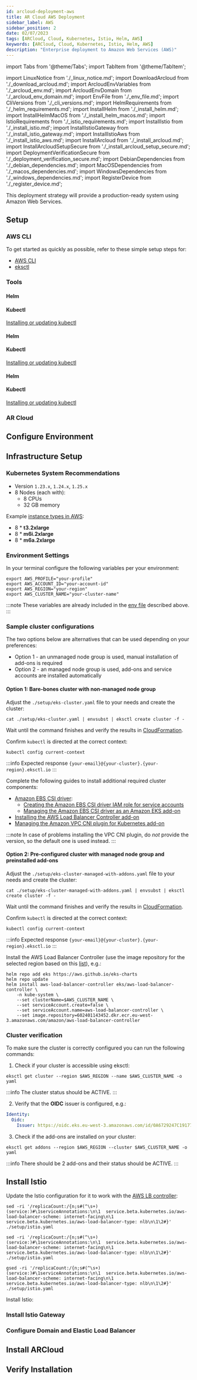 ```yaml
---
id: arcloud-deployment-aws
title: AR Cloud AWS Deployment
sidebar_label: AWS
sidebar_position: 2
date: 02/07/2023
tags: [ARCloud, Cloud, Kubernetes, Istio, Helm, AWS]
keywords: [ARCloud, Cloud, Kubernetes, Istio, Helm, AWS]
description: "Enterprise deployment to Amazon Web Services (AWS)"
---
```

import Tabs from '@theme/Tabs';
import TabItem from '@theme/TabItem';

import LinuxNotice from './_linux_notice.md';
import DownloadArcloud from './_download_arcloud.md';
import ArcloudEnvVariables from './_arcloud_env.md';
import ArcloudEnvDomain from './_arcloud_env_domain.md';
import EnvFile from './_env_file.md';
import CliVersions from './_cli_versions.md';
import HelmRequirements from './_helm_requirements.md';
import InstallHelm from './_install_helm.md';
import InstallHelmMacOS from './_install_helm_macos.md';
import IstioRequirements from './_istio_requirements.md';
import InstallIstio from './_install_istio.md';
import InstallIstioGateway from './_install_istio_gateway.md';
import InstallIstioAws from './_install_istio_aws.md';
import InstallArcloud from './_install_arcloud.md';
import InstallArcloudSetupSecure from './_install_arcloud_setup_secure.md';
import DeploymentVerificationSecure from './_deployment_verification_secure.md';
import DebianDependencies from './_debian_dependencies.md';
import MacOSDependencies from './_macos_dependencies.md';
import WindowsDependencies from './_windows_dependencies.md';
import RegisterDevice from './_register_device.md';

This deployment strategy will provide a production-ready system using Amazon Web Services.

<LinuxNotice />

## Setup

<Tabs groupId="operating-systems">
  <TabItem value="linux" label="Debian/Ubuntu" default>

<DebianDependencies />

  </TabItem>
  <TabItem value="windows" label="Windows">

<WindowsDependencies />

<DebianDependencies />

  </TabItem>
  <TabItem value="macos" label="MacOS">

<MacOSDependencies />

  </TabItem>
</Tabs>

### AWS CLI

To get started as quickly as possible, refer to these simple setup steps for:

- [AWS CLI](https://docs.aws.amazon.com/cli/latest/userguide/cli-chap-getting-started.html)
- [eksctl](https://docs.aws.amazon.com/eks/latest/userguide/eksctl.html)

<CliVersions />

### Tools

<Tabs groupId="operating-systems">
  <TabItem value="linux" label="Debian/Ubuntu" default>

#### Helm

<HelmRequirements />

<InstallHelm />

#### Kubectl

[Installing or updating kubectl](https://docs.aws.amazon.com/eks/latest/userguide/install-kubectl.html)

  </TabItem>
  <TabItem value="windows" label="Windows">

#### Helm

<HelmRequirements />

<InstallHelm />

#### Kubectl

[Installing or updating kubectl](https://docs.aws.amazon.com/eks/latest/userguide/install-kubectl.html)

  </TabItem>
  <TabItem value="macos" label="MacOS">

#### Helm

<HelmRequirements />

<InstallHelmMacOS />

#### Kubectl

[Installing or updating kubectl](https://docs.aws.amazon.com/eks/latest/userguide/install-kubectl.html)

  </TabItem>
</Tabs>

### AR Cloud

<DownloadArcloud />

## Configure Environment

<ArcloudEnvVariables />

<ArcloudEnvDomain />

<EnvFile />

## Infrastructure Setup

### Kubernetes System Recommendations

- Version `1.23.x`, `1.24.x`, `1.25.x`
- 8 Nodes (each with):
  - 8 CPUs
  - 32 GB memory

Example [instance types in AWS](https://aws.amazon.com/ec2/instance-types/):

- 8 * **t3.2xlarge**
- 8 * **m6i.2xlarge**
- 8 * **m6a.2xlarge**

### Environment Settings

In your terminal configure the following variables per your environment:

```shell
export AWS_PROFILE="your-profile"
export AWS_ACCOUNT_ID="your-account-id"
export AWS_REGION="your-region"
export AWS_CLUSTER_NAME="your-cluster-name"
```

:::note
These variables are already included in the [env file](#configure-environment) described above.
:::

### Sample cluster configurations

The two options below are alternatives that can be used depending on your preferences:

- Option 1 - an unmanaged node group is used, manual installation of add-ons is required
- Option 2 - an managed node group is used, add-ons and service accounts are installed automatically

#### Option 1: Bare-bones cluster with non-managed node group

Adjust the `./setup/eks-cluster.yaml` file to your needs and create the cluster:

```shell
cat ./setup/eks-cluster.yaml | envsubst | eksctl create cluster -f -
```

Wait until the command finishes and verify the results in [CloudFormation](https://console.aws.amazon.com/cloudformation).

Confirm `kubectl` is directed at the correct context:

```shell
kubectl config current-context
```

:::info Expected response
`{your-email}@{your-cluster}.{your-region}.eksctl.io`
:::

Complete the following guides to install additional required cluster components:

- [Amazon EBS CSI driver](https://docs.aws.amazon.com/eks/latest/userguide/ebs-csi.html):
  - [Creating the Amazon EBS CSI driver IAM role for service accounts](https://docs.aws.amazon.com/eks/latest/userguide/csi-iam-role.html)
  - [Managing the Amazon EBS CSI driver as an Amazon EKS add-on](https://docs.aws.amazon.com/eks/latest/userguide/managing-ebs-csi.html)
- [Installing the AWS Load Balancer Controller add-on](https://docs.aws.amazon.com/eks/latest/userguide/aws-load-balancer-controller.html)
- [Managing the Amazon VPC CNI plugin for Kubernetes add-on](https://docs.aws.amazon.com/eks/latest/userguide/managing-vpc-cni.html)

:::note
In case of problems installing the VPC CNI plugin, do *not* provide the version, so the default one is used instead.
:::

#### Option 2: Pre-configured cluster with managed node group and preinstalled add-ons

Adjust the `./setup/eks-cluster-managed-with-addons.yaml` file to your needs and create
the cluster:

```shell
cat ./setup/eks-cluster-managed-with-addons.yaml | envsubst | eksctl create cluster -f -
```

Wait until the command finishes and verify the results in [CloudFormation](https://console.aws.amazon.com/cloudformation).

Confirm `kubectl` is directed at the correct context:

```shell
kubectl config current-context
```

:::info Expected response
`{your-email}@{your-cluster}.{your-region}.eksctl.io`
:::

Install the AWS Load Balancer Controller (use the image repository for the selected region based on this
[list](https://docs.aws.amazon.com/eks/latest/userguide/add-ons-images.html)), e.g.:

```shell showLineNumbers
helm repo add eks https://aws.github.io/eks-charts
helm repo update
helm install aws-load-balancer-controller eks/aws-load-balancer-controller \
    -n kube-system \
    --set clusterName=$AWS_CLUSTER_NAME \
    --set serviceAccount.create=false \
    --set serviceAccount.name=aws-load-balancer-controller \
    --set image.repository=602401143452.dkr.ecr.eu-west-3.amazonaws.com/amazon/aws-load-balancer-controller
```

### Cluster verification

To make sure the cluster is correctly configured you can run the following commands:

1. Check if your cluster is accessible using eksctl:

```shell
eksctl get cluster --region $AWS_REGION --name $AWS_CLUSTER_NAME -o yaml
```

:::info
The cluster status should be ACTIVE.
:::

2. Verify that the **OIDC** issuer is configured, e.g.:

```yaml
Identity:
  Oidc:
    Issuer: https://oidc.eks.eu-west-3.amazonaws.com/id/0A6729247C19177211F7EE71E85F9F50
```

3. Check if the add-ons are installed on your cluster:

```shell
eksctl get addons --region $AWS_REGION --cluster $AWS_CLUSTER_NAME -o yaml
```

:::info
There should be 2 add-ons and their status should be ACTIVE.
:::

## Install Istio

<IstioRequirements />

Update the Istio configuration for it to work with the
[AWS LB controller](https://kubernetes-sigs.github.io/aws-load-balancer-controller/):

<Tabs groupId="operating-systems">
  <TabItem value="linux" label="Debian/Ubuntu" default>

```shell
sed -ri '/replicaCount:/{n;s#(^\s+)(service:)#\1serviceAnnotations:\n\1  service.beta.kubernetes.io/aws-load-balancer-scheme: internet-facing\n\1  service.beta.kubernetes.io/aws-load-balancer-type: nlb\n\1\2#}' ./setup/istio.yaml
```

  </TabItem>
  <TabItem value="windows" label="Windows">

```shell
sed -ri '/replicaCount:/{n;s#(^\s+)(service:)#\1serviceAnnotations:\n\1  service.beta.kubernetes.io/aws-load-balancer-scheme: internet-facing\n\1  service.beta.kubernetes.io/aws-load-balancer-type: nlb\n\1\2#}' ./setup/istio.yaml
```

  </TabItem>
  <TabItem value="macos" label="MacOS">

```shell
gsed -ri '/replicaCount:/{n;s#(^\s+)(service:)#\1serviceAnnotations:\n\1  service.beta.kubernetes.io/aws-load-balancer-scheme: internet-facing\n\1  service.beta.kubernetes.io/aws-load-balancer-type: nlb\n\1\2#}' ./setup/istio.yaml
```

  </TabItem>
</Tabs>

Install Istio:

<InstallIstio />

### Install Istio Gateway

<InstallIstioGateway />

### Configure Domain and Elastic Load Balancer

<InstallIstioAws />

## Install ARCloud

<InstallArcloud />

<InstallArcloudSetupSecure />

## Verify Installation

<DeploymentVerificationSecure />

<RegisterDevice />

